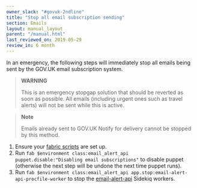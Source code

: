 ```yaml
---
owner_slack: "#govuk-2ndline"
title: "Stop all email subscription sending"
section: Emails
layout: manual_layout
parent: "/manual.html"
last_reviewed_on: 2019-05-29
review_in: 6 month
---
```


In an emergency, the following steps will immediately stop all emails being sent
by the GOV.UK email subscription system.

> **WARNING**
>
> This is an emergency stopgap solution that should be reverted as soon as
> possible. All emails (including urgent ones such as travel alerts) will not be
> sent while this is active.

> **Note**
>
> Emails already sent to GOV.UK Notify for delivery cannot be stopped by this
> method.

1. Ensure your [fabric scripts][fabric-scripts] are set up.
1. Run `fab $environment class:email_alert_api puppet.disable:"Disabling email
   subscriptions"` to disable puppet (otherwise the next step will be undone the
   next time puppet runs).
1. Run `fab $environment class:email_alert_api
   app.stop:email-alert-api-procfile-worker` to stop the
   [email-alert-api](email-alert-api) Sidekiq workers.

[fabric-scripts]: https://github.com/alphagov/fabric-scripts/
[email-alert-api]: https://github.com/alphagov/email-alert-api/
